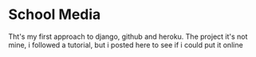 # School Media
Tht's my first approach to django, github and heroku.
The project it's not mine, i followed a tutorial, but i posted here to see if i could put it online
